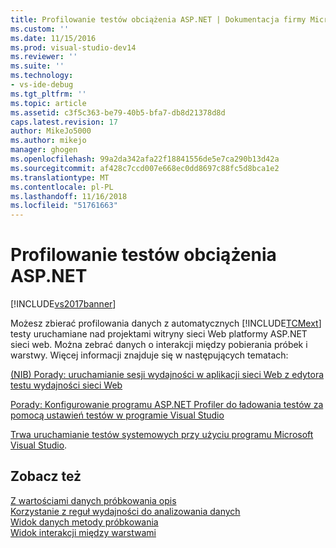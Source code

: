 ```yaml
---
title: Profilowanie testów obciążenia ASP.NET | Dokumentacja firmy Microsoft
ms.custom: ''
ms.date: 11/15/2016
ms.prod: visual-studio-dev14
ms.reviewer: ''
ms.suite: ''
ms.technology:
- vs-ide-debug
ms.tgt_pltfrm: ''
ms.topic: article
ms.assetid: c3f5c363-be79-40b5-bfa7-db8d21378d8d
caps.latest.revision: 17
author: MikeJo5000
ms.author: mikejo
manager: ghogen
ms.openlocfilehash: 99a2da342afa22f18841556de5e7ca290b13d42a
ms.sourcegitcommit: af428c7ccd007e668ec0dd8697c88fc5d8bca1e2
ms.translationtype: MT
ms.contentlocale: pl-PL
ms.lasthandoff: 11/16/2018
ms.locfileid: "51761663"
---
```

# <a name="profiling-aspnet-load-tests"></a>Profilowanie testów obciążenia ASP.NET
[!INCLUDE[vs2017banner](../includes/vs2017banner.md)]

Możesz zbierać profilowania danych z automatycznych [!INCLUDE[TCMext](../includes/tcmext-md.md)] testy uruchamiane nad projektami witryny sieci Web platformy ASP.NET sieci web. Można zebrać danych o interakcji między pobierania próbek i warstwy. Więcej informacji znajduje się w następujących tematach:  
  
 [(NIB) Porady: uruchamianie sesji wydajności w aplikacji sieci Web z edytora testu wydajności sieci Web](http://msdn.microsoft.com/en-us/d14e0a27-33cc-4e4e-8792-fe03e50d51e1)  
  
 [Porady: Konfigurowanie programu ASP.NET Profiler do ładowania testów za pomocą ustawień testów w programie Visual Studio](~/E:/Repos/visualstudio-docs-pr/docs/test/how-to-configure-aspnet-profiler-for-load-tests-using-test-settings.md)  
  
 [Trwa uruchamianie testów systemowych przy użyciu programu Microsoft Visual Studio](http://msdn.microsoft.com/library/19fae5c4-5798-4c4c-b531-3e8f901b1130).  
  
## <a name="see-also"></a>Zobacz też  
 [Z wartościami danych próbkowania opis](../profiling/understanding-sampling-data-values.md)   
 [Korzystanie z reguł wydajności do analizowania danych](../profiling/using-performance-rules-to-analyze-data.md)   
 [Widok danych metody próbkowania](../profiling/profiler-sampling-method-data-views.md)   
 [Widok interakcji między warstwami](../profiling/tier-interactions-view.md)



